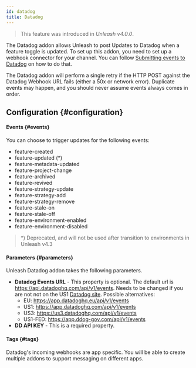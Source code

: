 ```yaml
---
id: datadog
title: Datadog
---
```


> This feature was introduced in _Unleash v4.0.0_.

The Datadog addon allows Unleash to post Updates to Datadog when a feature toggle is updated. To set up this addon, you need to set up a webhook connector for your channel. You can follow [Submitting events to Datadog](https://docs.datadoghq.com/api/latest/events/#post-an-event) on how to do that.

The Datadog addon will perform a single retry if the HTTP POST against the Datadog Webhook URL fails (either a 50x or network error). Duplicate events may happen, and you should never assume events always comes in order.

## Configuration {#configuration}

#### Events {#events}

You can choose to trigger updates for the following events:

- feature-created
- feature-updated (*)
- feature-metadata-updated
- feature-project-change
- feature-archived
- feature-revived
- feature-strategy-update
- feature-strategy-add
- feature-strategy-remove
- feature-stale-on
- feature-stale-off
- feature-environment-enabled
- feature-environment-disabled

> *) Deprecated, and will not be used after transition to environments in Unleash v4.3

#### Parameters {#parameters}

Unleash Datadog addon takes the following parameters.

- **Datadog Events URL** - This property is optional. The default url is https://api.datadoghq.com/api/v1/events. Needs to be changed if you are not not on the US1 [Datadog site](https://docs.datadoghq.com/getting_started/site/). Possible alternatives:
  - EU: https://app.datadoghq.eu/api/v1/events
  - US1: https://app.datadoghq.com/api/v1/events
  - US3: https://us3.datadoghq.com/api/v1/events
  - US1-FED: https://app.ddog-gov.com/api/v1/events
- **DD API KEY** - This is a required property.

#### Tags {#tags}

Datadog's incoming webhooks are app specific. You will be able to create multiple addons to support messaging on different apps.
